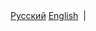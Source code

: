 <div align="left">
<a href="/README.md">Русский</a>
  <a href="/README_EN.md">English</a> &nbsp;|&nbsp;
</div>
